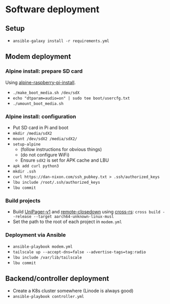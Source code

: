 # Software deployment

## Setup

- `ansible-galaxy install -r requirements.yml`

## Modem deployment

### Alpine install: prepare SD card

Using [alpine-raspberry-pi-install](https://github.com/DanNixon/alpine-raspberry-pi-install).

- `./make_boot_media.sh /dev/sdX`
- `echo "dtparam=audio=on" | sudo tee boot/usercfg.txt`
- `./umount_boot_media.sh`

### Alpine install: configuration

- Put SD card in Pi and boot
- `mkdir /media/sdX2`
- `mount /dev/sdX2 /media/sdX2/`
- `setup-alpine`
  - (follow instructions for obvious things)
  - (do not configure WiFi)
  - Ensure `sdX2` is set for APK cache and LBU
- `apk add curl python3`
- `mkdir .ssh`
- `curl https://dan-nixon.com/ssh_pubkey.txt > .ssh/authorized_keys`
- `lbu include /root/.ssh/authorized_keys`
- `lbu commit`

### Build projects

- Build [UniPager-v1](https://github.com/DanNixon/UniPager-v1) and [remote-closedown](https://github.com/DanNixon/remote-closedown) using [cross-rs](https://github.com/cross-rs/cross): `cross build --release --target aarch64-unknown-linux-musl`
- Set the path to the root of each project in `modem.yml`

### Deployment via Ansible

- `ansible-playbook modem.yml`
- `tailscale up --accept-dns=false --advertise-tags=tag:radio`
- `lbu include /var/lib/tailscale`
- `lbu commit`

## Backend/controller deployment

- Create a K8s cluster somewhere (Linode is always good)
- `ansible-playbook controller.yml`

